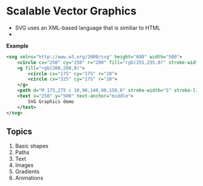 # Scalable Vector Graphics

* SVG uses an XML-based language that is similiar to HTML
* 

**Example**
```xml
<svg xmlns="http://www.w3.org/2000/svg" height="600" width="500"> 
    <circle cx="250" cy="250" r="200" fill="rgb(255,255,0)" stroke-width="5"/>
    <g fill="rgb(200,200,0)">
        <circle cx="175" cy="175" r="20">
        <circle cx="325" cy="175" r="20">
    </g>
    <path d="M 175,275 c 10,90,140,90,150,0" stroke-width="5" stroke-linecap="round" fill="transparent"/>
    <text x="250" y="500" text-anchor="middle">
        SVG Graphics demo
    </text>
</svg>
```
## Topics
1. Basic shapes
2. Paths
3. Text
4. Images
5. Gradients
6. Animations